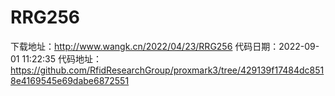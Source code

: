 # RRG256
下载地址：http://www.wangk.cn/2022/04/23/RRG256
代码日期：2022-09-01 11:22:35
代码地址：https://github.com/RfidResearchGroup/proxmark3/tree/429139f17484dc8518e4169545e69dabe6872551
